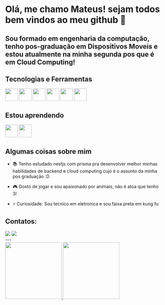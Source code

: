 # Olá, me chamo Mateus! sejam todos bem vindos ao meu github 👋
## Sou formado em engenharia da computação, tenho pos-graduação em Dispositivos Moveis e estou atualmente na minha segunda pos que é em Cloud Computing!


## Tecnologias e Ferramentas
   
 <img src="https://cdn.jsdelivr.net/gh/devicons/devicon/icons/react/react-original.svg" width="40" heigh="40" />  <img src="https://cdn.jsdelivr.net/gh/devicons/devicon/icons/git/git-original.svg" width="40" heigh="40"/> <img src="https://cdn.jsdelivr.net/gh/devicons/devicon/icons/html5/html5-original.svg" width="40" heigh="40" /> <img src="https://cdn.jsdelivr.net/gh/devicons/devicon/icons/javascript/javascript-original.svg"  width="40" heigh="40"/> <img src="https://cdn.jsdelivr.net/gh/devicons/devicon/icons/jest/jest-plain.svg" width="40" heigh="40" />   <img src="https://cdn.jsdelivr.net/gh/devicons/devicon/icons/typescript/typescript-original.svg" width="40" heigh="40"/>
         
## Estou aprendendo

<img src="https://cdn.jsdelivr.net/gh/devicons/devicon/icons/nestjs/nestjs-plain.svg" width="40" heigh="40" /> <img src="https://cdn.jsdelivr.net/gh/devicons/devicon/icons/nextjs/nextjs-original.svg" width="40" heigh="40" />

## Algumas coisas sobre mim
- 📚 Tenho estudado nestjs com prisma pra desenvolver melhor minhas habilidades de backend e cloud computing cujo é o assunto da minha pos graduação :D

- 🎮 Gosto de jogar e sou apaixonado por animais, não é atoa que tenho 3!

- ⚡ Curiosidade: Sou tecnico em eletronica e sou faixa preta em kung fu

## Contatos:

<div>
<a href = "mateus.satiro2@gmail.com"><img src="https://img.shields.io/badge/Gmail-D14836?style=for-the-badge&logo=gmail&logoColor=white" target="_blank"></a>
<a href="https://www.linkedin.com/in/mateussatiro" target="_blank"><img src="https://img.shields.io/badge/-LinkedIn-%230077B5?style=for-the-badge&logo=linkedin&logoColor=white" target="_blank"></a>   
</div>
---

<div>
<a href="https://github.com/Raidro">
 <img height="180em" src="https://github-readme-stats.vercel.app/api?username=raidro&show_icons=true&theme=dracula&include_all_commits=true&count_private=true"/>
 <img height="180em" src="https://github-readme-stats.vercel.app/api/top-langs/?username=raidro&layout=compact&langs_count=7&theme=dracula"/>
</div>

